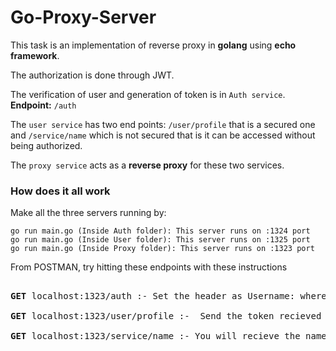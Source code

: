 # Go-Proxy-Server
This task is an implementation of reverse proxy in **golang** using **echo framework**.

The authorization is done through JWT.

The verification of user and generation of token is in `Auth service`. **Endpoint:** `/auth`

The `user service` has two end points: `/user/profile` that is a secured one and `/service/name` which is not secured 
that is it can be accessed without being authorized.

The `proxy service` acts as a **reverse proxy** for these two services.


### How does it all work

Make all the three servers running by:

```
go run main.go (Inside Auth folder): This server runs on :1324 port
go run main.go (Inside User folder): This server runs on :1325 port
go run main.go (Inside Proxy folder): This server runs on :1323 port

```
From POSTMAN, try hitting these endpoints with these instructions

<pre>

<b>GET</b> localhost:1323/auth :- Set the header as Username:<string> where string is the name that has to be verified. You will recieve the a token upon a successful verification. 

<b>GET</b> localhost:1323/user/profile :-  Send the token recieved above as the bearer token and send the request. If the token is valid then the user details will be returned.

<b>GET</b> localhost:1323/service/name :- You will recieve the name of the microservice upon hitting this endpoint.
</pre>
